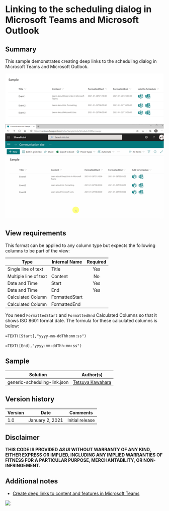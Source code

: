 # Linking to the scheduling dialog in Microsoft Teams and Microsoft Outlook

## Summary
This sample demonstrates creating deep links to the scheduling dialog in Microsoft Teams and Microsoft Outlook.

![screenshot of the sample](./screenshot.png)
![screenshot of the sample](./screen_capture.gif)

## View requirements
This format can be applied to any column type but expects the following columns to be part of the view:

|Type                 |Internal Name  |Required|
|---------------------|---------------|:------:|
|Single line of text  |Title          |Yes     |
|Multiple line of text|Content        |No      |
|Date and Time        |Start          |Yes     |
|Date and Time        |End            |Yes     |
|Calculated Column    |FormattedStart |        |
|Calculated Column    |FormattedEnd   |        |

You need `FormattedStart` and `FormattedEnd` Calculated Columns so that it shows ISO 8601 format date. The formula for these calculated columns is below:

`=TEXT([Start],"yyyy-mm-ddThh:mm:ss")`

`=TEXT([End],"yyyy-mm-ddThh:mm:ss")`

## Sample
Solution                     |Author(s)
-----------------------------|---------------------------
generic-scheduling-link.json |[Tetsuya Kawahara](https://twitter.com/techan_k)

## Version history

Version |Date             |Comments
--------|-----------------|--------
1.0     |January 2, 2021  |Initial release

## Disclaimer
**THIS CODE IS PROVIDED *AS IS* WITHOUT WARRANTY OF ANY KIND, EITHER EXPRESS OR IMPLIED, INCLUDING ANY IMPLIED WARRANTIES OF FITNESS FOR A PARTICULAR PURPOSE, MERCHANTABILITY, OR NON-INFRINGEMENT.**

## Additional notes
- [Create deep links to content and features in Microsoft Teams](https://docs.microsoft.com/en-us/microsoftteams/platform/concepts/build-and-test/deep-links)

<img src="https://telemetry.sharepointpnp.com/sp-dev-list-formatting/column-samples/generic-scheduling-link" />
